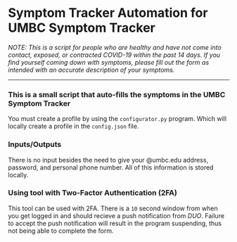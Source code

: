 # Symptom Tracker Automation for UMBC Symptom Tracker
*NOTE: This is a script for people who are healthy and have not come into contact, exposed, or contracted COVID-19 within the past 14 days. If you find yourself coming down with symptoms, please fill out the form as intended with an accurate description of your symptoms.*

---

### This is a small script that auto-fills the symptoms in the UMBC Symptom Tracker
You must create a profile by using the `configurator.py` program. Which will locally create a profile in the `config.json` file.  

### Inputs/Outputs
There is no input besides the need to give your @umbc.edu address, password, and personal phone number. All of this information is stored locally.

### Using tool with Two-Factor Authentication (2FA)  
This tool can be used with 2FA. There is a `10` second window from when you get logged in and should recieve a push notification from *DUO*. Failure to accept the push notification will result in the program suspending, thus not being able to complete the form.

